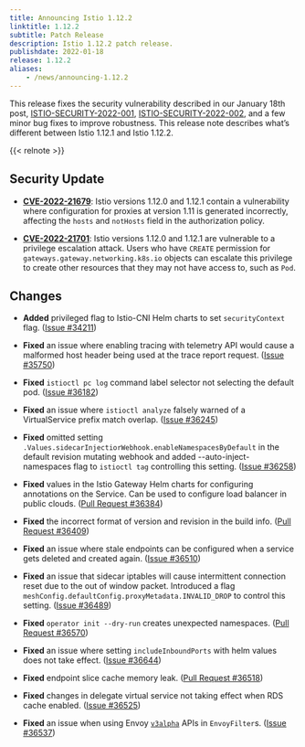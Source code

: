 ```yaml
---
title: Announcing Istio 1.12.2
linktitle: 1.12.2
subtitle: Patch Release
description: Istio 1.12.2 patch release.
publishdate: 2022-01-18
release: 1.12.2
aliases:
    - /news/announcing-1.12.2
---
```


This release fixes the security vulnerability described in our January 18th post, [ISTIO-SECURITY-2022-001](/news/security/istio-security-2022-001), [ISTIO-SECURITY-2022-002](/news/security/istio-security-2022-002), and a few minor bug fixes to improve robustness. This release note describes what’s different between Istio 1.12.1 and Istio 1.12.2.

{{< relnote >}}

## Security Update

- __[CVE-2022-21679](https://cve.mitre.org/cgi-bin/cvename.cgi?name=CVE-2CVE-2022-21679i])__:
  Istio versions 1.12.0 and 1.12.1 contain a vulnerability where configuration for proxies at version 1.11 is generated incorrectly, affecting the `hosts` and `notHosts` field in the authorization policy.

- __[CVE-2022-21701](https://cve.mitre.org/cgi-bin/cvename.cgi?name=CVE-2CVE-2022-21679i])__:
  Istio versions 1.12.0 and 1.12.1 are vulnerable to a privilege escalation attack. Users who have `CREATE` permission for `gateways.gateway.networking.k8s.io` objects can escalate this privilege to create other resources that they may not have access to, such as `Pod`.

## Changes

- **Added** privileged flag to Istio-CNI Helm charts to set `securityContext` flag.
  ([Issue #34211](https://github.com/istio/istio/issues/34211))

- **Fixed** an issue where enabling tracing with telemetry API would cause a malformed host header being used at the trace report request.
  ([Issue #35750](https://github.com/istio/istio/issues/35750))

- **Fixed** `istioctl pc log` command label selector not selecting the default pod.
  ([Issue #36182](https://github.com/istio/istio/issues/36182))

- **Fixed** an issue where `istioctl analyze` falsely warned of a VirtualService prefix match overlap.
  ([Issue #36245](https://github.com/istio/istio/issues/36245))

- **Fixed** omitted setting `.Values.sidecarInjectiorWebhook.enableNamespacesByDefault` in the default revision
mutating webhook and added --auto-inject-namespaces flag to `istioctl tag` controlling this setting.
  ([Issue #36258](https://github.com/istio/istio/issues/36258))

- **Fixed** values in the Istio Gateway Helm charts for configuring annotations on the Service. Can be used to configure load balancer in public clouds.
  ([Pull Request #36384](https://github.com/istio/istio/pull/36384))

- **Fixed** the incorrect format of version and revision in the build info.
  ([Pull Request #36409](https://github.com/istio/istio/pull/36409))

- **Fixed** an issue where stale endpoints can be configured when a service gets deleted and created again.
  ([Issue #36510](https://github.com/istio/istio/issues/36510))

- **Fixed** an issue that sidecar iptables will cause intermittent connection reset due to the out of window packet.
Introduced a flag `meshConfig.defaultConfig.proxyMetadata.INVALID_DROP` to control this setting.
  ([Issue #36489](https://github.com/istio/istio/issues/36489))

- **Fixed** `operator init --dry-run` creates unexpected namespaces.
  ([Pull Request #36570](https://github.com/istio/istio/pull/36570))

- **Fixed** an issue where setting `includeInboundPorts` with helm values does not take effect.
  ([Issue #36644](https://github.com/istio/istio/issues/36644))

- **Fixed** endpoint slice cache memory leak.
  ([Pull Request #36518](https://github.com/istio/istio/pull/36518))

- **Fixed** changes in delegate virtual service not taking effect when RDS cache enabled.
  ([Issue #36525](https://github.com/istio/istio/issues/36525))

- **Fixed** an issue when using Envoy [`v3alpha`](https://www.envoyproxy.io/docs/envoy/latest/version_history/v1.20.0#incompatible-behavior-changes) APIs in `EnvoyFilter`s.
  ([Issue #36537](https://github.com/istio/istio/issues/36537))
